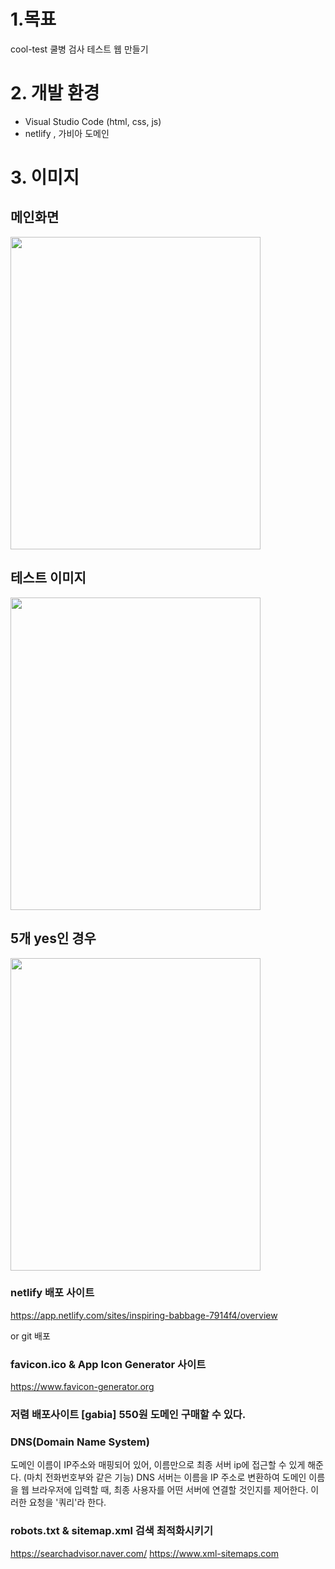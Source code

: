 # 1.목표 
cool-test 쿨병 검사 테스트 웹 만들기

# 2. 개발 환경
- Visual Studio Code (html, css, js)
- netlify , 가비아 도메인 

# 3. 이미지 
## 메인화면 
<img src="https://user-images.githubusercontent.com/52391780/142601040-ef484f84-85bc-4359-8b44-2d093b3ce5c2.png" width="400px" height="500px">

## 테스트 이미지
<img src="https://user-images.githubusercontent.com/52391780/142600923-3a08731c-93f6-4521-b401-66b71c425a22.png" width="400px" height="500px">

## 5개 yes인 경우 
<img src="https://user-images.githubusercontent.com/52391780/142600811-6ac62e83-1768-40f9-8300-436d67be50c8.png" width="400px" height="500px">




### netlify 배포 사이트 
https://app.netlify.com/sites/inspiring-babbage-7914f4/overview

or git 배포


### favicon.ico & App Icon Generator 사이트
https://www.favicon-generator.org

### 저렴 배포사이트 [gabia] 550원 도메인 구매할 수 있다.

### DNS(Domain Name System)
도메인 이름이 IP주소와 매핑되어 있어, 이름만으로 최종 서버 ip에 접근할 수 있게 해준다. (마치 전화번호부와 같은 기능)
DNS 서버는 이름을 IP 주소로 변환하여 도메인 이름을 웹 브라우저에 입력할 때, 최종 사용자를 어떤 서버에 연결할 것인지를 제어한다. 
이러한 요청을 '쿼리'라 한다. 

### robots.txt & sitemap.xml  검색 최적화시키기
https://searchadvisor.naver.com/
https://www.xml-sitemaps.com

